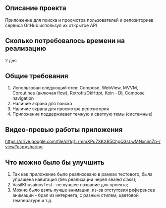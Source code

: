 ## Описание проекта
Приложение для поиска и просмотра пользователей и репозиториев сервиса
GitHub используя их открытое API

## Сколько потребовалось времени на реализацию
2 дня

## Общие требования
1. Использован следующий стек: Compose, WebView, MVVM, Сoroutines (включая flow),
Retrofit/OkHttpt, Koin - DI, Compose navigation
2. Наличие экрана для поиска
3. Наличие экрана для просмотра репозитория
4. Приложение поддерживает темную и светлую темы (системные)

## Видео-превью работы приложения
https://drive.google.com/file/d/1q1LrmmXPu7XKXR5ChgQ3sLwMNxcimZb-/view?usp=sharing

## Что можно было бы улучшить
1. Так как приложение было реализовано в рамках тестового, была упращена навигация (без реализации черел sealed class);
2. VasilKhusainovTest - не лучшее название для проекта;
3. Можно было взять лучше анимации, из-за отстутсвия референсев анимации - брал из интернета, с разным стилем, цветовой температуре и т.д.

